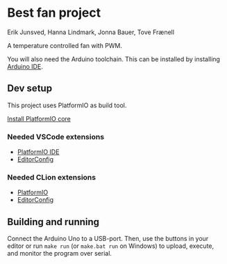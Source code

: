 # Best fan project

Erik Junsved, Hanna Lindmark, Jonna Bauer, Tove Frænell

A temperature controlled fan with PWM.

You will also need the Arduino toolchain. This can be installed by installing [Arduino IDE](https://www.arduino.cc/en/software).

## Dev setup

This project uses PlatformIO as build tool.

[Install PlatformIO core](https://docs.platformio.org/en/latest/core/installation/methods/index.html)

### Needed VSCode extensions

- [PlatformIO IDE](https://marketplace.visualstudio.com/items?itemName=platformio.platformio-ide)
- [EditorConfig](https://marketplace.visualstudio.com/items?itemName=EditorConfig.EditorConfig)

### Needed CLion extensions
- [PlatformIO](https://plugins.jetbrains.com/plugin/13922-platformio-for-clion)
- [EditorConfig](https://plugins.jetbrains.com/plugin/7294-editorconfig)

## Building and running
Connect the Arduino Uno to a USB-port. Then, use the buttons in your editor or run `make run` (or `make.bat run` on Windows) to upload, execute, and monitor the program over serial.
